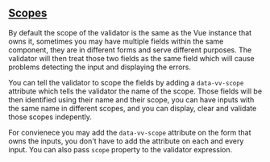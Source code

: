 ## [Scopes](#scope-example)

By default the scope of the validator is the same as the Vue instance that owns it, sometimes you may have multiple fields within the same component, they are in different forms and serve different purposes. The validator will then treat those two fields as the same field which will cause problems detecting the input and displaying the errors.  

You can tell the validator to scope the fields by adding a `data-vv-scope` attribute which tells the validator the name of the scope. Those fields will be then identified using their name and their scope, you can have inputs with the same name in different scopes, and you can display, clear and validate those scopes indepently.  

For convienece you may add the `data-vv-scope` attribute on the form that owns the inputs, you don't have to add the attribute on each and every input. You can also pass `scope` property to the validator expression.

